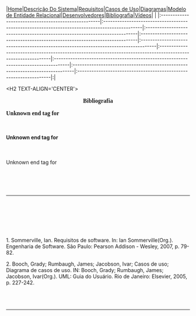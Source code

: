 |<a href='http://code.google.com/p/chefftoga'>Home</a>|<a href='http://code.google.com/p/chefftoga/wiki/DescricaoDoProjeto'>Descrição Do Sistema</a>|<a href='http://code.google.com/p/chefftoga/wiki/Requisitos'>Requisitos</a>|<a href='http://code.google.com/p/chefftoga/wiki/CasosDeUso'>Casos de Uso</a>|<a href='http://code.google.com/p/chefftoga/wiki/DiagramasDeCasosDeUso'>Diagramas</a>|<a href='http://code.google.com/p/chefftoga/wiki/ModeloDeEntidadeRelacional'>Modelo de Entidade Relacional</a>|<a href='http://code.google.com/p/chefftoga/wiki/Desenvolvedores'>Desenvolvedores</a>|<a href='http://code.google.com/p/chefftoga/wiki/Bibliografia'>Bibliografia</a>|<a href='http://code.google.com/p/chefftoga/wiki/video'>Vídeos</a>| |
|:----------------------------------------------------|:----------------------------------------------------------------------------------------------|:--------------------------------------------------------------------------|:----------------------------------------------------------------------------|:------------------------------------------------------------------------------------|:-------------------------------------------------------------------------------------------------------------|:------------------------------------------------------------------------------------|:------------------------------------------------------------------------------|:------------------------------------------------------------------|:|





&lt;H2 TEXT-ALIGN='CENTER'&gt;

<b>

<FONT FACE="TIMES" SIZE="3">

<p align='center'>Bibliografia</p>

Unknown end tag for </font>

<br>
<br>
Unknown end tag for </b><br>
<br>
<br>
<br>
Unknown end tag for </H2><br>
<br>
<br>
<br>
<br>
<hr><br>
<br>
<br>
<br>
<br>
<p>1.	Sommerville, Ian. Requisitos de software. In: Ian Sommerville(Org.). Engenharia de Software. São Paulo: Pearson Addison - Wesley, 2007, p. 79-82.<br>
<p>2.	Booch, Grady; Rumbaugh, James; Jacobson, Ivar; Casos de uso; Diagrama de casos de uso. IN: Booch, Grady; Rumbaugh, James; Jacobson, Ivar(Org.). UML: Guia do Usuário. Rio de Janeiro: Elsevier, 2005, p. 227-242.<br>
<br>
<br>
<br>
<hr><br>
<br>
